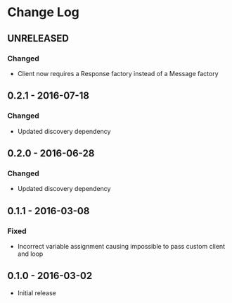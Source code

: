 # Change Log


## UNRELEASED

### Changed

- Client now requires a Response factory instead of a Message factory


## 0.2.1 - 2016-07-18

### Changed

- Updated discovery dependency


## 0.2.0 - 2016-06-28

### Changed

- Updated discovery dependency


## 0.1.1 - 2016-03-08

### Fixed

- Incorrect variable assignment causing impossible to pass custom client and loop


## 0.1.0 - 2016-03-02

- Initial release
